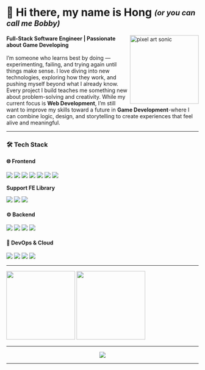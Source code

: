 <!-- PROFILE HEADER -->
<div align="left">

<h1>👋 Hi there, my name is Hong <sub><sup><i>(or you can call me Bobby)</i></sup></sub></h1>

<div>
  <img align="right" src="https://th.bing.com/th/id/R.374babd86808fc8918e7f0baad7fa115?rik=zZ1P45VbGxwuBg&riu=http%3a%2f%2f1.bp.blogspot.com%2f-Kr4eGnuPz_4%2fVazUY6Ni0yI%2fAAAAAAAAQRI%2fulXyREyxXxs%2fs1600%2fsonic-hedgehog-pixelart-sonikkudrawings.png&ehk=kIxmpsRdt0ZfUQE7%2fc2t2fUWP%2fpcfbkcqd4KAp31A40%3d&risl=&pid=ImgRaw&r=0" height="180" alt="pixel art sonic" />

  <b>Full-Stack Software Engineer | Passionate about Game Developing</b><br><br>
  I’m someone who learns best by doing — experimenting, failing, and trying again until things make sense. I love diving into new technologies, exploring how they work, and pushing myself beyond what I already know. Every project I build teaches me something new about problem-solving and creativity. While my current focus is **Web Development**, I’m still want to improve my skills toward a future in **Game Development**-where I can combine logic, design, and storytelling to create experiences that feel alive and meaningful.
</div>

</div>



---

### 🛠️ Tech Stack

#### 🌐 Frontend
<p align="left">
  <img src="https://img.shields.io/badge/Angular-E23237?style=for-the-badge&logo=angular&logoColor=white" />
  <img src="https://img.shields.io/badge/React-61DBFB?style=for-the-badge&logo=react&logoColor=black" />
  <img src="https://img.shields.io/badge/JavaScript-F7E018?style=for-the-badge&logo=javascript&logoColor=black" />
  <img src="https://img.shields.io/badge/TypeScript-007ACC?style=for-the-badge&logo=typescript&logoColor=white" />
  <img src="https://img.shields.io/badge/HTML5-E44D26?style=for-the-badge&logo=html5&logoColor=white" />
  <img src="https://img.shields.io/badge/SCSS-CC6699?style=for-the-badge&logo=sass&logoColor=white" />
  <img src="https://img.shields.io/badge/CSS3-1572B6?style=for-the-badge&logo=css3&logoColor=white" />
</p>

**Support FE Library**
 
<p align="left">
  <img src="https://img.shields.io/badge/Ng%20Zorro-0F69C2?style=for-the-badge&logo=antdesign&logoColor=white" />
  <img src="https://img.shields.io/badge/NGXS-41B883?style=for-the-badge&logo=ngxs&logoColor=white" />
  <img src="https://img.shields.io/badge/ECharts-FF4C4C?style=for-the-badge&logo=apacheecharts&logoColor=white" />
</p>

#### ⚙️ Backend
<p align="left">
  <img src="https://img.shields.io/badge/Node.js-43853D?style=for-the-badge&logo=node.js&logoColor=white" />
  <img src="https://img.shields.io/badge/Express.js-404D59?style=for-the-badge" />
  <img src="https://img.shields.io/badge/Django-092E20?style=for-the-badge&logo=django&logoColor=white" />
  <img src="https://img.shields.io/badge/Python-3776AB?style=for-the-badge&logo=python&logoColor=white" />
</p>

#### 🧰 DevOps & Cloud
<p align="left">
  <img src="https://img.shields.io/badge/Microsoft%20Azure-0089D6?style=for-the-badge&logo=microsoft-azure&logoColor=white" />
  <img src="https://img.shields.io/badge/Docker-0db7ed?style=for-the-badge&logo=docker&logoColor=white" />
  <img src="https://img.shields.io/badge/Nginx-009639?style=for-the-badge&logo=nginx&logoColor=white" />
  <img src="https://img.shields.io/badge/PostgreSQL-316192?style=for-the-badge&logo=postgresql&logoColor=white" />
</p>


---

<p align="left">
  <img src="https://github-readme-stats.vercel.app/api/top-langs/?username=TMFPink&layout=compact&theme=tokyonight&hide_border=true&hide=c#" height="180em" />
  <img src="https://github-readme-streak-stats.herokuapp.com/?user=TMFPink&theme=tokyonight&hide_border=true" height="180em" />
</p>

---

<p align="center">
  <img src="https://i.pinimg.com/originals/48/ce/09/48ce09593ab9599100c3dbe281d1a0ac.gif" />
</p>


---
